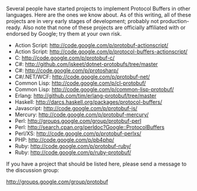 Several people have started projects to implement Protocol Buffers in other languages.  Here are the ones we know about.  As of this writing, all of these projects are in very early stages of development; probably not production-ready.  Also note that none of these projects are officially affiliated with or endorsed by Google; try them at your own risk.

  * Action Script: http://code.google.com/p/protobuf-actionscript/
  * Action Script: http://code.google.com/p/protocol-buffers-actionscript/
  * C: http://code.google.com/p/protobuf-c/
  * C#: http://github.com/jskeet/dotnet-protobufs/tree/master
  * C#: http://code.google.com/p/protosharp/
  * C#/.NET/WCF: http://code.google.com/p/protobuf-net/
  * Common Lisp: http://code.google.com/p/cl-protobuf/
  * Common Lisp: http://code.google.com/p/common-lisp-protobuf/
  * Erlang: http://github.com/tim/erlang-protobuf/tree/master
  * Haskell: http://darcs.haskell.org/packages/protocol-buffers/
  * Javascript: http://code.google.com/p/protobuf-js/
  * Mercury: http://code.google.com/p/protobuf-mercury/
  * Perl: http://groups.google.com/group/protobuf-perl
  * Perl: http://search.cpan.org/perldoc?Google::ProtocolBuffers
  * Perl/XS: http://code.google.com/p/protobuf-perlxs/
  * PHP: http://code.google.com/p/pb4php/
  * Ruby: http://code.google.com/p/protobuf-ruby/
  * Ruby: http://code.google.com/p/ruby-protobuf/

If you have a project that should be listed here, please send a message to the discussion group:

http://groups.google.com/group/protobuf